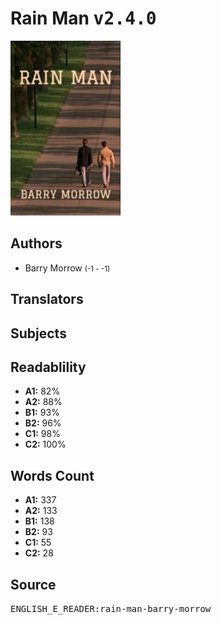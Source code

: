 # Rain Man <kbd>v2.4.0</kbd>

![](./cover.medium.jpg "")

## Authors


 - Barry Morrow <small>(-1 - -1)</small>

## Translators



## Subjects



## Readablility


 - **A1:** 82%
 - **A2:** 88%
 - **B1:** 93%
 - **B2:** 96%
 - **C1:** 98%
 - **C2:** 100%

## Words Count


 - **A1:** 337
 - **A2:** 133
 - **B1:** 138
 - **B2:** 93
 - **C1:** 55
 - **C2:** 28

## Source


<kbd>ENGLISH_E_READER:rain-man-barry-morrow</kbd>
